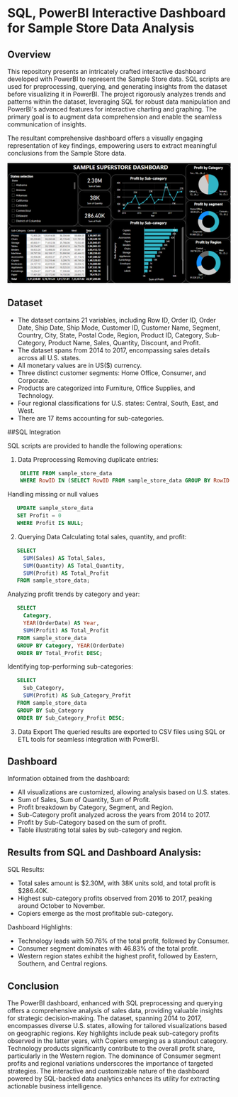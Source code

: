 # SQL, PowerBI Interactive Dashboard for Sample Store Data Analysis

## Overview

This repository presents an intricately crafted interactive dashboard developed with PowerBI to represent the Sample Store data. SQL scripts are used for preprocessing, querying, and generating insights from the dataset before visualizing it in PowerBI. The project rigorously analyzes trends and patterns within the dataset, leveraging SQL for robust data manipulation and PowerBI's advanced features for interactive charting and graphing. The primary goal is to augment data comprehension and enable the seamless communication of insights.

The resultant comprehensive dashboard offers a visually engaging representation of key findings, empowering users to extract meaningful conclusions from the Sample Store data.





![ss](Super_store_db_ss.png)



## Dataset

- The dataset contains 21 variables, including Row ID, Order ID, Order Date, Ship Date, Ship Mode, Customer ID, Customer Name, Segment, Country, City, State, Postal Code, Region, Product ID, Category, Sub-Category, Product Name, Sales, Quantity, Discount, and Profit.
- The dataset spans from 2014 to 2017, encompassing sales details across all U.S. states.
- All monetary values are in US($) currency.
- Three distinct customer segments: Home Office, Consumer, and Corporate.
- Products are categorized into Furniture, Office Supplies, and Technology.
- Four regional classifications for U.S. states: Central, South, East, and West.
- There are 17 items accounting for sub-categories.

##SQL Integration 

SQL scripts are provided to handle the following operations:

1. Data Preprocessing
Removing duplicate entries:
```sql
    DELETE FROM sample_store_data  
    WHERE RowID IN (SELECT RowID FROM sample_store_data GROUP BY RowID HAVING COUNT(*) > 1);
```

Handling missing or null values
```sql
   UPDATE sample_store_data  
   SET Profit = 0  
   WHERE Profit IS NULL; 
```

2. Querying Data
Calculating total sales, quantity, and profit:
```sql
   SELECT  
     SUM(Sales) AS Total_Sales,  
     SUM(Quantity) AS Total_Quantity,  
     SUM(Profit) AS Total_Profit  
   FROM sample_store_data; 
```
Analyzing profit trends by category and year:
```sql
   SELECT  
     Category,  
     YEAR(OrderDate) AS Year,  
     SUM(Profit) AS Total_Profit  
   FROM sample_store_data  
   GROUP BY Category, YEAR(OrderDate)  
   ORDER BY Total_Profit DESC; 
```
Identifying top-performing sub-categories:
```sql
   SELECT  
     Sub_Category,  
     SUM(Profit) AS Sub_Category_Profit  
   FROM sample_store_data  
   GROUP BY Sub_Category  
   ORDER BY Sub_Category_Profit DESC; 
```

3. Data Export
The queried results are exported to CSV files using SQL or ETL tools for seamless integration with PowerBI.

## Dashboard

Information obtained from the dashboard:

- All visualizations are customized, allowing analysis based on U.S. states.
- Sum of Sales, Sum of Quantity, Sum of Profit.
- Profit breakdown by Category, Segment, and Region.
- Sub-Category profit analyzed across the years from 2014 to 2017.
- Profit by Sub-Category based on the sum of profit.
- Table illustrating total sales by sub-category and region.

 ## Results from SQL and Dashboard Analysis:

 SQL Results:

 - Total sales amount is $2.30M, with 38K units sold, and total profit is $286.40K.
 - Highest sub-category profits observed from 2016 to 2017, peaking around October to November.
 - Copiers emerge as the most profitable sub-category.

 Dashboard Highlights:

 - Technology leads with 50.76% of the total profit, followed by Consumer.
 - Consumer segment dominates with 46.83% of the total profit.
 - Western region states exhibit the highest profit, followed by Eastern, Southern, and Central regions.

## Conclusion

The PowerBI dashboard, enhanced with SQL preprocessing and querying offers a comprehensive analysis of sales data, providing valuable insights for strategic decision-making. The dataset, spanning 2014 to 2017, encompasses diverse U.S. states, allowing for tailored visualizations based on geographic regions. Key highlights include peak sub-category profits observed in the latter years, with Copiers emerging as a standout category. Technology products significantly contribute to the overall profit share, particularly in the Western region. The dominance of Consumer segment profits and regional variations underscores the importance of targeted strategies. The interactive and customizable nature of the dashboard powered by SQL-backed data analytics enhances its utility for extracting actionable business intelligence.
